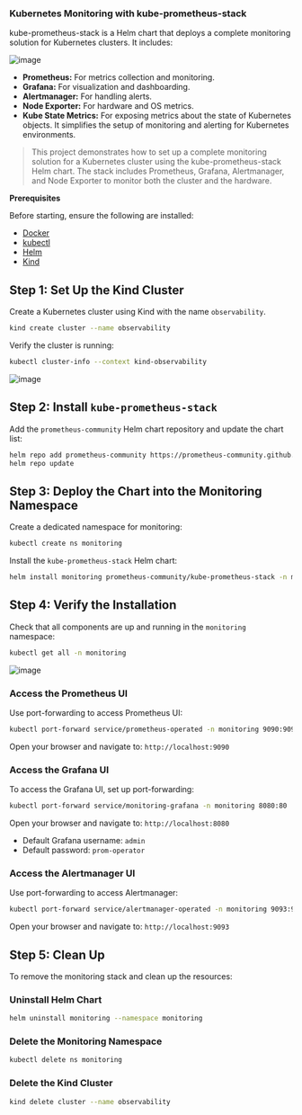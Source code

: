 ### Kubernetes Monitoring with kube-prometheus-stack 

kube-prometheus-stack is a Helm chart that deploys a complete monitoring solution for Kubernetes clusters. It includes:

![image](https://github.com/user-attachments/assets/b7a8e74e-a7b5-4509-adb2-7f3af010706d)

- **Prometheus:** For metrics collection and monitoring.
- **Grafana:** For visualization and dashboarding.
- **Alertmanager:** For handling alerts.
- **Node Exporter:** For hardware and OS metrics.
- **Kube State Metrics:** For exposing metrics about the state of Kubernetes objects.
It simplifies the setup of monitoring and alerting for Kubernetes environments.

> This project demonstrates how to set up a complete monitoring solution for a Kubernetes cluster using the kube-prometheus-stack Helm chart. The stack includes Prometheus, Grafana, Alertmanager, and Node Exporter to monitor both the cluster and the hardware.

**Prerequisites**

Before starting, ensure the following are installed:

- [Docker](https://docs.docker.com/get-docker/)
- [kubectl](https://kubernetes.io/docs/tasks/tools/)
- [Helm](https://helm.sh/docs/intro/install/)
- [Kind](https://kind.sigs.k8s.io/docs/user/quick-start/)


## Step 1: Set Up the Kind Cluster

Create a Kubernetes cluster using Kind with the name `observability`.

```bash
kind create cluster --name observability
```

Verify the cluster is running:

```bash
kubectl cluster-info --context kind-observability
```
![image](https://github.com/user-attachments/assets/16d5ea4b-1fbd-4c31-996c-ea5e4f7cf3c8)

## Step 2: Install `kube-prometheus-stack`

Add the `prometheus-community` Helm chart repository and update the chart list:

```bash
helm repo add prometheus-community https://prometheus-community.github.io/helm-charts
helm repo update
```

## Step 3: Deploy the Chart into the Monitoring Namespace

Create a dedicated namespace for monitoring:

```bash
kubectl create ns monitoring
```

Install the `kube-prometheus-stack` Helm chart:

```bash
helm install monitoring prometheus-community/kube-prometheus-stack -n monitoring
```

## Step 4: Verify the Installation

Check that all components are up and running in the `monitoring` namespace:

```bash
kubectl get all -n monitoring
```
![image](https://github.com/user-attachments/assets/4a43e6d1-793f-4e73-bc81-05e29bf4a4c9)

### Access the Prometheus UI

Use port-forwarding to access Prometheus UI:

```bash
kubectl port-forward service/prometheus-operated -n monitoring 9090:9090
```

Open your browser and navigate to: `http://localhost:9090`

### Access the Grafana UI

To access the Grafana UI, set up port-forwarding:

```bash
kubectl port-forward service/monitoring-grafana -n monitoring 8080:80
```

Open your browser and navigate to: `http://localhost:8080`

- Default Grafana username: `admin`
- Default password: `prom-operator`

### Access the Alertmanager UI

Use port-forwarding to access Alertmanager:

```bash
kubectl port-forward service/alertmanager-operated -n monitoring 9093:9093
```

Open your browser and navigate to: `http://localhost:9093`

## Step 5: Clean Up

To remove the monitoring stack and clean up the resources:

### Uninstall Helm Chart

```bash
helm uninstall monitoring --namespace monitoring
```

### Delete the Monitoring Namespace

```bash
kubectl delete ns monitoring
```

### Delete the Kind Cluster

```bash
kind delete cluster --name observability
```

